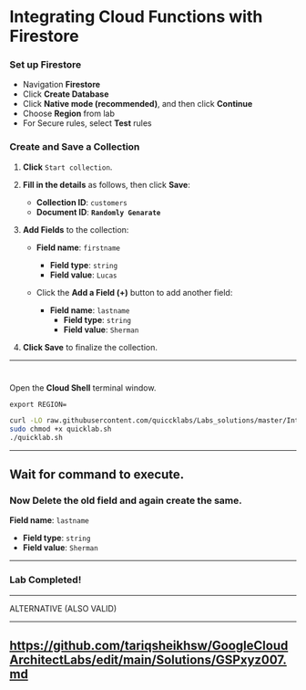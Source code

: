 

# Integrating Cloud Functions with Firestore


### Set up Firestore

- Navigation **Firestore**
- Click **Create Database**
- Click **Native mode (recommended)**, and then click **Continue**
- Choose **Region** from lab
- For Secure rules, select **Test** rules

### Create and Save a Collection

1. **Click** `Start collection`.

2. **Fill in the details** as follows, then click **Save**:

   - **Collection ID**: `customers`
   - **Document ID**: **`Randomly Genarate`**

3. **Add Fields** to the collection:

   - **Field name**: `firstname`
     - **Field type**: `string`
     - **Field value**: `Lucas`

   - Click the **Add a Field (+)** button to add another field:

     - **Field name**: `lastname`
       - **Field type**: `string`
       - **Field value**: `Sherman`


4. **Click Save** to finalize the collection.

---
#

Open the **Cloud Shell** terminal window.

```
export REGION=
```

```bash
curl -LO raw.githubusercontent.com/quiccklabs/Labs_solutions/master/Integrating%20Cloud%20Functions%20with%20Firestore/quicklab.sh
sudo chmod +x quicklab.sh
./quicklab.sh
```

---

## Wait for command to execute. 

### Now Delete the old field and again create the same.

 **Field name**: `lastname`
 - **Field type**: `string`
 - **Field value**: `Sherman`


---

### Lab Completed!

---


ALTERNATIVE (ALSO VALID)

---
https://github.com/tariqsheikhsw/GoogleCloudArchitectLabs/edit/main/Solutions/GSPxyz007.md
---

